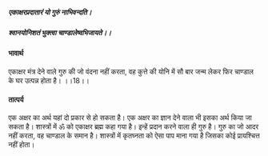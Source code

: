 ##### एकाक्षरप्रदातारं यो गुरुं नाभिवन्दति।
##### श्वानयोनिशतं भुक्त्वा चाण्डालेष्वभिजायते।। 

#### भावार्थ

एकाक्षर मंत्र देने वाले गुरु की जो वंदना नहीं करता, वह कुत्ते की योनि में सौ बार जन्म लेकर फिर चाण्डाल के घर उत्पन्न होता है। ।।18।।

#### तात्पर्य

एक अक्षर का अर्थ यहां दो प्रकार से हो सकता है। एक अक्षर का ज्ञान देने वाला भी इसका अर्थ किया जा सकता है। शास्त्रों में ॐ को एकाक्षर ब्रह्म कहा गया है। इन्हें प्रदान करने वाला ही गुरु है। गुरु का जो आदर नहीं करता, वह चाण्डाल के समान है। शास्त्रों में कृतघ्नता को ऐसा पाप माना गया है जिसका कोई प्रायश्चित्त नहीं होता।